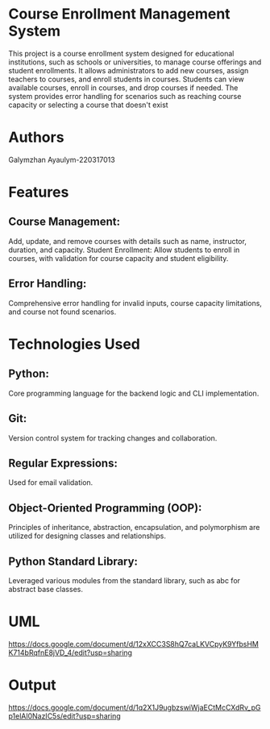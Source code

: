 # Course Enrollment Management System
This project is a course enrollment system designed for educational institutions, such as schools or universities, to manage course offerings and student enrollments. It allows administrators to add new courses, assign teachers to courses, and enroll students in courses. Students can view available courses, enroll in courses, and drop courses if needed. The system provides error handling for scenarios such as reaching course capacity or selecting a course that doesn't exist

# Authors
Galymzhan Ayaulym-220317013
# Features
## Course Management: 
Add, update, and remove courses with details such as name, instructor, duration, and capacity.
Student Enrollment: Allow students to enroll in courses, with validation for course capacity and student eligibility.
## Error Handling: 
Comprehensive error handling for invalid inputs, course capacity limitations, and course not found scenarios.

# Technologies Used
## Python: 
Core programming language for the backend logic and CLI implementation.
## Git: 
Version control system for tracking changes and collaboration.
## Regular Expressions: 
Used for email validation.
## Object-Oriented Programming (OOP):
Principles of inheritance, abstraction, encapsulation, and polymorphism are utilized for designing classes and relationships.
## Python Standard Library: 
Leveraged various modules from the standard library, such as abc for abstract base classes.

# UML
https://docs.google.com/document/d/12xXCC3S8hQ7caLKVCpyK9YfbsHMK714bRqfnE8jVD_4/edit?usp=sharing

# Output
https://docs.google.com/document/d/1q2X1J9ugbzswiWjaECtMcCXdRv_pGp1elAl0NazIC5s/edit?usp=sharing

